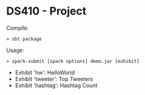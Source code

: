 # DS410 - Project

Compile: 

```
> sbt package
```

Usage: 

```
> spark-submit [spark options] demo.jar [exhibit]
```
- Exhibit 'hw': HelloWorld
- Exhibit 'tweeter': Top Tweeters
- Exhibit 'hashtag': Hashtag Count
